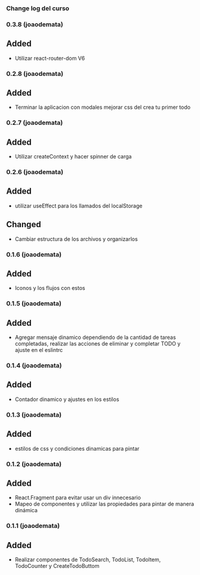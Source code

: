 ### Change log del curso

### 0.3.8 (joaodemata)

## Added

- Utilizar react-router-dom V6

### 0.2.8 (joaodemata)

## Added

- Terminar la aplicacion con modales mejorar css del crea tu primer todo

### 0.2.7 (joaodemata)

## Added

- Utilizar createContext y hacer spinner de carga

### 0.2.6 (joaodemata)

## Added

- utilizar useEffect para los llamados del localStorage

## Changed

- Cambiar estructura de los archivos y organizarlos

### 0.1.6 (joaodemata)

## Added

- Iconos y los flujos con estos

### 0.1.5 (joaodemata)

## Added

- Agregar mensaje dinamico dependiendo de la cantidad de tareas completadas, realizar las acciones de eliminar y completar TODO y ajuste en el eslintrc

### 0.1.4 (joaodemata)

## Added

- Contador dinamico y ajustes en los estilos

### 0.1.3 (joaodemata)

## Added

- estilos de css y condiciones dinamicas para pintar

### 0.1.2 (joaodemata)

## Added

- React.Fragment para evitar usar un div innecesario
- Mapeo de componentes y utilizar las propiedades para pintar de manera dinámica

### 0.1.1 (joaodemata)

## Added

- Realizar componentes de TodoSearch, TodoList, TodoItem, TodoCounter y CreateTodoButtom
